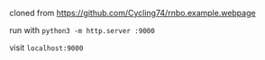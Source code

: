 cloned from https://github.com/Cycling74/rnbo.example.webpage

run with `python3 -m http.server :9000`

visit `localhost:9000`
